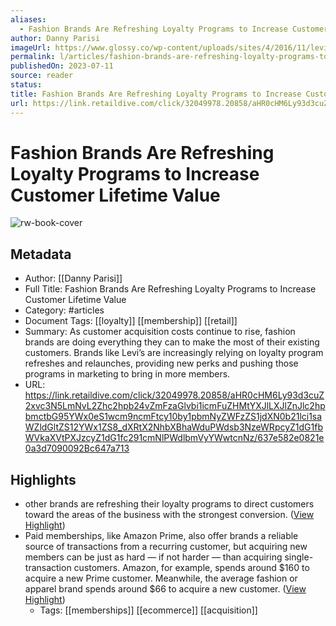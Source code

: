 ```yaml
---
aliases:
  - Fashion Brands Are Refreshing Loyalty Programs to Increase Customer Lifetime Value
author: Danny Parisi
imageUrl: https://www.glossy.co/wp-content/uploads/sites/4/2016/11/levis.jpg
permalink: l/articles/fashion-brands-are-refreshing-loyalty-programs-to-increase-customer-lifetime-value-2
publishedOn: 2023-07-11
source: reader
status: 
title: Fashion Brands Are Refreshing Loyalty Programs to Increase Customer Lifetime Value
url: https://link.retaildive.com/click/32049978.20858/aHR0cHM6Ly93d3cuZ2xvc3N5LmNvL2Zhc2hpb24vZmFzaGlvbi1icmFuZHMtYXJlLXJlZnJlc2hpbmctbG95YWx0eS1wcm9ncmFtcy10by1pbmNyZWFzZS1jdXN0b21lci1saWZldGltZS12YWx1ZS8_dXRtX2NhbXBhaWduPWdsb3NzeWRpcyZ1dG1fbWVkaXVtPXJzcyZ1dG1fc291cmNlPWdlbmVyYWwtcnNz/637e582e0821e0a3d7090092Bc647a713
---
```

# Fashion Brands Are Refreshing Loyalty Programs to Increase Customer Lifetime Value

![rw-book-cover](https://www.glossy.co/wp-content/uploads/sites/4/2016/11/levis.jpg)

## Metadata

- Author: [[Danny Parisi]]
- Full Title: Fashion Brands Are Refreshing Loyalty Programs to Increase Customer Lifetime Value
- Category: #articles
- Document Tags: [[loyalty]] [[membership]] [[retail]]
- Summary: As customer acquisition costs continue to rise, fashion brands are doing everything they can to make the most of their existing customers. Brands like Levi’s are increasingly relying on loyalty program refreshes and relaunches, providing new perks and pushing those programs in marketing to bring in more members.
- URL: https://link.retaildive.com/click/32049978.20858/aHR0cHM6Ly93d3cuZ2xvc3N5LmNvL2Zhc2hpb24vZmFzaGlvbi1icmFuZHMtYXJlLXJlZnJlc2hpbmctbG95YWx0eS1wcm9ncmFtcy10by1pbmNyZWFzZS1jdXN0b21lci1saWZldGltZS12YWx1ZS8_dXRtX2NhbXBhaWduPWdsb3NzeWRpcyZ1dG1fbWVkaXVtPXJzcyZ1dG1fc291cmNlPWdlbmVyYWwtcnNz/637e582e0821e0a3d7090092Bc647a713

## Highlights

- other brands are refreshing their loyalty programs to direct customers toward the areas of the business with the strongest conversion. ([View Highlight](https://read.readwise.io/read/01h9n3xrr77999r9m0k135xt9k))
- Paid memberships, like Amazon Prime, also offer brands a reliable source of transactions from a recurring customer, but acquiring new members can be just as hard — if not harder — than acquiring single-transaction customers. Amazon, for example, spends around $160 to acquire a new Prime customer. Meanwhile, the average fashion or apparel brand spends around $66 to acquire a new customer. ([View Highlight](https://read.readwise.io/read/01h9n3y78tg73c4qr43d4rt5br))
    - Tags: [[memberships]] [[ecommerce]] [[acquisition]]

